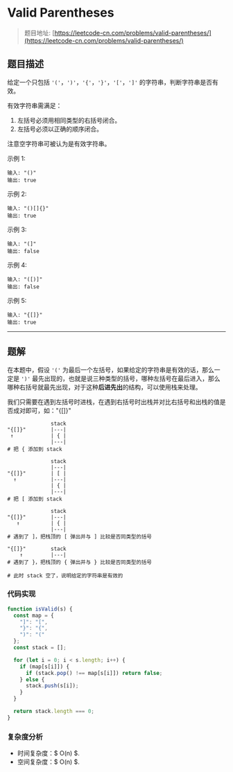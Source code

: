# Valid Parentheses

> 题目地址: [https://leetcode-cn.com/problems/valid-parentheses/](https://leetcode-cn.com/problems/valid-parentheses/)

## 题目描述

给定一个只包括 `'('`，`')'`，`'{'`，`'}'`，`'['`，`']'` 的字符串，判断字符串是否有效。

有效字符串需满足：

1. 左括号必须用相同类型的右括号闭合。
2. 左括号必须以正确的顺序闭合。

注意空字符串可被认为是有效字符串。

示例 1:

```
输入: "()"
输出: true
```

示例 2:

```
输入: "()[]{}"
输出: true
```

示例 3:

```
输入: "(]"
输出: false
```

示例 4:

```
输入: "([)]"
输出: false
```

示例 5:

```
输入: "{[]}"
输出: true
```

------

## 题解

在本题中，假设 `'('` 为最后一个左括号，如果给定的字符串是有效的话，那么一定是 `')'` 最先出现的，也就是说三种类型的括号，哪种左括号在最后进入，那么哪种右括号就最先出现，对于这种**后进先出**的结构，可以使用栈来处理。

我们只需要在遇到左括号时进栈，在遇到右括号时出栈并对比右括号和出栈的值是否成对即可，如："{[]}"

```
              stack
"{[]}"        |---|
 ↑            | { |
              |---|
# 把 { 添加到 stack

              stack
              |---|
"{[]}"        | [ |
  ↑           |---|
              | { |
              |---|
# 把 [ 添加到 stack

              stack
"{[]}"        |---|
   ↑          | { |
              |---|
# 遇到了 ]，把栈顶的 [ 弹出并与 ] 比较是否同类型的括号

"{[]}"        stack
    ↑         |---|
# 遇到了 }，把栈顶的 { 弹出并与 } 比较是否同类型的括号

# 此时 stack 空了，说明给定的字符串是有效的
```

### 代码实现

```js
function isValid(s) {
  const map = {
    "]": "[",
    "}": "{",
    ")": "("
  };
  const stack = [];

  for (let i = 0; i < s.length; i++) {
    if (map[s[i]]) {
      if (stack.pop() !== map[s[i]]) return false;
    } else {
      stack.push(s[i]);
    }
  }

  return stack.length === 0;
}
```

### 复杂度分析

* 时间复杂度：$ O(n) $.
* 空间复杂度：$ O(n) $.
